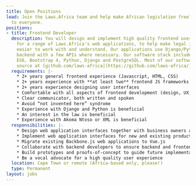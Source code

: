 ```yaml
---
title: Open Positions
lead: Join the Laws.Africa team and help make African legislation freely available
  to everyone.
positions:
- title: Frontend Developer
  description: You will design and implement high quality frontend user experiences
    for a range of Laws.Africa's web applications, to help make legal information
    easier to work with and understand. Our applications use Django/Python on the
    backend with a few APIs where necessary. Our software stack includes Vue, Backbone,
    ES6, Bootstrap 4, Python, Django and PostgreSQL. Most of our software is open
    source at [github.com/laws-africa](https://github.com/laws-africa/).
  requirements: |-
    * 2+ years general frontend experience (Javascript, HTML, CSS)
    * 2+ years experience with **at least two** frontend JS frameworks (eg. Vue, React, Ember, Backbone)
    * 2+ years experience designing user interfaces
    * Comfortable with all aspects of frontend development (design, UX, CSS, Javascript, HTML)
    * Clear communicator, both written and spoken
    * Avoid “not invented here” syndrome
    * Experience with Django and Python is beneficial
    * An interest in the law is beneficial
    * Experience with Akoma Ntoso or XML is beneficial
  responsibilities: |-
    * Design web application interfaces together with business owners and UX experts
    * Implement web application interfaces for new and existing products using Vue.js, vanilla ES6, and Bootstrap 4
    * Migrate existing Backbone.js web applications to Vue.js
    * Collaborate with backend developers to ensure backend and frontend components cooperate effectively
    * Build prototypes and proofs-of-concept to guide future implementation options
    * Be a vocal advocate for a high quality user experience
  location: Cape Town or remote (Africa-based only, please!)
  type: Permanent
layout: jobs
---
```


